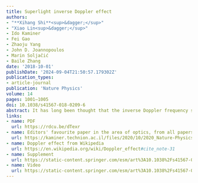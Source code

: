 ```yaml
---
title: Superlight inverse Doppler effect
authors:
- "**Xihang Shi**<sup>&dagger;</sup>"
- "Xiao Lin<sup>&dagger;</sup>"
- Ido Kaminer
- Fei Gao
- Zhaoju Yang
- John D. Joannopoulos
- Marin Soljačić
- Baile Zhang
date: '2018-10-01'
publishDate: '2024-09-04T21:50:57.179302Z'
publication_types:
- article-journal
publication: 'Nature Physics'
volume: 14
pages: 1001–1005
doi: 10.1038/s41567-018-0209-6
abstract: It has long been thought that the inverse Doppler frequency shift of light is impossible in homogeneous systems with a positive refractive index. Here we break this long-held tenet by predicting a previously unconsidered Doppler effect of light inside a radiation cone, the so-called Vavilov–Cherenkov cone, under specific circumstances. It has been known from the classic work of Ginzburg and Frank that a superlight (that is, superluminal) normal Doppler effect appears inside the Vavilov–Cherenkov cone if the velocity of the source v is larger than the phase velocity of light vp. By further developing their theory, we discover that an inverse Doppler frequency shift will arise if $v > 2v_p$. We denote this as the superlight inverse Doppler effect. Moreover, we show that the superlight inverse Doppler effect can be spatially separated from the other Doppler effects by using highly squeezed polaritons (such as graphene plasmons), which may facilitate the experimental observation.
links:
- name: PDF
  url: https://rdcu.be/dTexr
- name: Editors' favourite paper in the area of optics, from all papers published between 2005-2020 in Nature Physics
  url: https://kaminer.technion.ac.il/files/2020/10/2020_Nature-Physics_15-years-of-Nature-Physics.pdf
- name: Doppler effect from Wikipedia
  url: https://en.wikipedia.org/wiki/Doppler_effect#cite_note-31
- name: Supplement
  url: https://static-content.springer.com/esm/art%3A10.1038%2Fs41567-018-0209-6/MediaObjects/41567_2018_209_MOESM1_ESM.pdf
- name: Video
  url: https://static-content.springer.com/esm/art%3A10.1038%2Fs41567-018-0209-6/MediaObjects/41567_2018_209_MOESM2_ESM.mov
---
```

